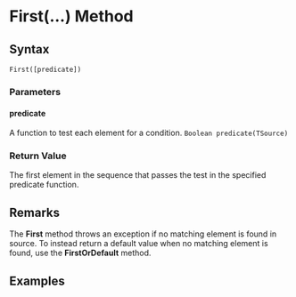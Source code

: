 # First(...) Method


## Syntax
```
First([predicate])
```

### Parameters

#### predicate
A function to test each element for a condition. ```Boolean predicate(TSource)```

### Return Value
The first element in the sequence that passes the test in the specified predicate function.


## Remarks
The **First** method throws an exception if no matching element is found in source. To instead return a default value when no matching element is found, use the **FirstOrDefault** method.


## Examples



